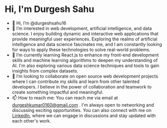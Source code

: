 # Hi, I'm Durgesh Sahu

- 👋 Hi, I’m @durgeshsahu16
- 👀 I’m interested in web development, artificial intelligence, and data science. I enjoy building dynamic and interactive web applications that provide meaningful user experiences. Exploring the realms of artificial intelligence and data science fascinates me, and I am constantly looking for ways to apply these technologies to solve real-world problems.
- 🌱 I’m currently learning React.js to enhance my front-end development skills and machine learning algorithms to deepen my understanding of AI. I'm also exploring various data science techniques and tools to gain insights from complex datasets.
- 💞️ I’m looking to collaborate on open source web development projects where I can contribute my skills and learn from other talented developers. I believe in the power of collaboration and teamwork to create something impactful and meaningful.
- 📫 How to reach me: You can reach me via email at durgeshkumar0160@gmail.com . I'm always open to networking and discussing exciting opportunities. You can also connect with me on [LinkedIn](https://www.linkedin.com/in/durgesh-sahu-945a98258/), where we can engage in discussions and stay updated with each other's work.

<!---
durgeshsahu16/durgeshsahu16 is a ✨ special ✨ repository because its `README.md` (this file) appears on your GitHub profile.
You can click the Preview link to take a look at your changes.
--->
